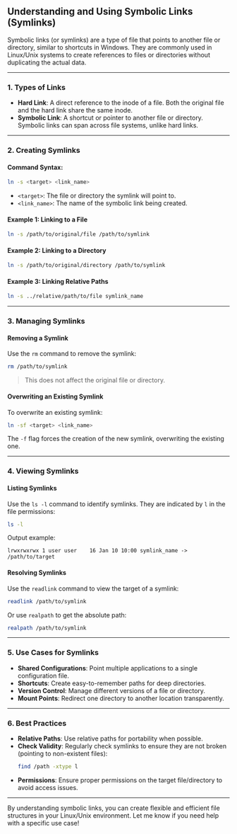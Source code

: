 ## Understanding and Using Symbolic Links (Symlinks)

Symbolic links (or symlinks) are a type of file that points to another file or directory, similar to shortcuts in Windows. They are commonly used in Linux/Unix systems to create references to files or directories without duplicating the actual data.

---

### 1. **Types of Links**
- **Hard Link**: A direct reference to the inode of a file. Both the original file and the hard link share the same inode.
- **Symbolic Link**: A shortcut or pointer to another file or directory. Symbolic links can span across file systems, unlike hard links.

---

### 2. **Creating Symlinks**

#### Command Syntax:
```bash
ln -s <target> <link_name>
```

- `<target>`: The file or directory the symlink will point to.
- `<link_name>`: The name of the symbolic link being created.

#### Example 1: Linking to a File
```bash
ln -s /path/to/original/file /path/to/symlink
```

#### Example 2: Linking to a Directory
```bash
ln -s /path/to/original/directory /path/to/symlink
```

#### Example 3: Linking Relative Paths
```bash
ln -s ../relative/path/to/file symlink_name
```

---

### 3. **Managing Symlinks**

#### Removing a Symlink
Use the `rm` command to remove the symlink:
```bash
rm /path/to/symlink
```
> This does not affect the original file or directory.

#### Overwriting an Existing Symlink
To overwrite an existing symlink:
```bash
ln -sf <target> <link_name>
```
The `-f` flag forces the creation of the new symlink, overwriting the existing one.

---

### 4. **Viewing Symlinks**

#### Listing Symlinks
Use the `ls -l` command to identify symlinks. They are indicated by `l` in the file permissions:
```bash
ls -l
```
Output example:
```
lrwxrwxrwx 1 user user    16 Jan 10 10:00 symlink_name -> /path/to/target
```

#### Resolving Symlinks
Use the `readlink` command to view the target of a symlink:
```bash
readlink /path/to/symlink
```
Or use `realpath` to get the absolute path:
```bash
realpath /path/to/symlink
```

---

### 5. **Use Cases for Symlinks**
- **Shared Configurations**: Point multiple applications to a single configuration file.
- **Shortcuts**: Create easy-to-remember paths for deep directories.
- **Version Control**: Manage different versions of a file or directory.
- **Mount Points**: Redirect one directory to another location transparently.

---

### 6. **Best Practices**
- **Relative Paths**: Use relative paths for portability when possible.
- **Check Validity**: Regularly check symlinks to ensure they are not broken (pointing to non-existent files):
  ```bash
  find /path -xtype l
  ```
- **Permissions**: Ensure proper permissions on the target file/directory to avoid access issues.

---

By understanding symbolic links, you can create flexible and efficient file structures in your Linux/Unix environment. Let me know if you need help with a specific use case!
